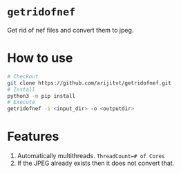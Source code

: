 # `getridofnef`
Get rid of nef files and convert them to jpeg. 

# How to use 
 ```bash 
# Checkout 
git clone https://github.com/arijitvt/getridofnef.git
# Install 
python3 -m pip install 
# Execute 
getridofnef -i <input_dir> -o <outputdir>
 ```
# Features
1. Automatically multithreads. `ThreadCount=# of Cores`
2. If the JPEG already exists then it does not convert that. 
